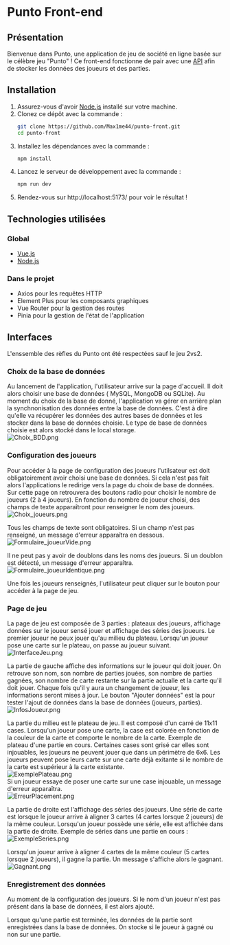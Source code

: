 # Punto Front-end

## Présentation

Bienvenue dans Punto, une application de jeu de société en ligne basée sur le célèbre jeu "Punto" ! Ce front-end
fonctionne de pair avec une [API](https://github.com/Max1me44/punto-api) afin de stocker les données des joueurs et des
parties.

## Installation

1. Assurez-vous d'avoir [Node.js](https://nodejs.org/) installé sur votre machine.
2. Clonez ce dépôt avec la commande :
    ```bash
    git clone https://github.com/Max1me44/punto-front.git
    cd punto-front
    ```
3. Installez les dépendances avec la commande :
    ```bash
    npm install
    ```
4. Lancez le serveur de développement avec la commande :
    ```bash
    npm run dev
    ```
5. Rendez-vous sur http://localhost:5173/ pour voir le résultat !

## Technologies utilisées

### Global

- [Vue.js](https://vuejs.org/)
- [Node.js](https://nodejs.org/)

### Dans le projet

- Axios pour les requêtes HTTP
- Element Plus pour les composants graphiques
- Vue Router pour la gestion des routes
- Pinia pour la gestion de l'état de l'application

## Interfaces

L'enssemble des rèfles du Punto ont été respectées sauf le jeu 2vs2.

### Choix de la base de données

Au lancement de l'application, l'utilisateur arrive sur la page d'accueil. Il doit alors choisir une base de données (
MySQL, MongoDB ou SQLite). Au moment du choix de la base de donné, l'application va gérer en arrière plan la
synchnonisation des données entre la base de données. C'est à dire qu'elle va récupérer les données des autres bases de
données et les stocker dans la base de données choisie. Le type de base de données choisie est alors stocké dans le
local storage.  
![Choix_BDD.png](annexe%2FChoix_BDD.png)

### Configuration des joueurs

Pour accéder à la page de configuration des joueurs l'utilsateur est doit obligatoirement avoir choisi une base de
données. Si cela n'est pas fait alors l'applications le redirige vers la page du choix de base de données.
Sur cette page on retrouvera des boutons radio pour choisir le nombre de joueurs (2 à 4 joueurs). En fonction du nombre
de joueur choisi, des champs de texte apparaîtront pour renseigner le nom des joueurs.  
![Choix_joueurs.png](annexe%2FChoix_joueurs.png)

Tous les champs de texte sont obligatoires. Si un champ n'est pas renseigné, un message d'erreur apparaîtra en
dessous.  
![Formulaire_joueurVide.png](annexe%2FFormulaire_joueurVide.png)

Il ne peut pas y avoir de doublons dans les noms des joueurs. Si un doublon est détecté, un message d'erreur
apparaîtra.  
![Formulaire_joueurIdentique.png](annexe%2FFormulaire_joueurIdentique.png)

Une fois les joueurs renseignés, l'utilisateur peut cliquer sur le bouton pour accéder à la page de jeu.

### Page de jeu

La page de jeu est composée de 3 parties : plateaux des joueurs, affichage données sur le joueur sensé jouer et
affichage des séries des joueurs. Le premier joueur ne peux jouer qu'au milieu du plateau. Lorsqu'un joueur pose une
carte sur le plateau, on passe au joueur suivant.
![InterfaceJeu.png](annexe%2FInterfaceJeu.png)

La partie de gauche affiche des informations sur le joueur qui doit jouer. On retrouve son nom, son nombre de parties
jouées, son nombre de parties gagnées, son nombre de carte restante sur la partie actualle et la carte qu'il doit jouer.
Chaque fois qu'il y aura un changement de joueur, les informations seront mises à jour. Le bouton "Ajouter données" est
la pour tester l'ajout de données dans la base de données (joueurs, parties).  
![InfosJoueur.png](annexe%2FInfosJoueur.png)

La partie du milieu est le plateau de jeu. Il est composé d'un carré de 11x11 cases. Lorsqu'un joueur pose une carte, la
case est colorée en fonction de la couleur de la carte et comporte le nombre de la carte. Exemple de plateau d'une
partie en cours. Certaines cases sont grisé car elles sont injouables, les joueurs ne peuvent jouer que dans un
périmètre de 6x6. Les joueurs peuvent pose leurs carte sur une carte déjà exitante si le nombre de la carte est
supérieur à la carte existante.  
![ExemplePlateau.png](annexe%2FExemplePlateau.png)  
Si un joueur essaye de poser une carte sur une case injouable, un message d'erreur apparaîtra.  
![ErreurPlacement.png](annexe%2FErreurPlacement.png)

La partie de droite est l'affichage des séries des joueurs. Une série de carte est lorsque le joueur arrive à aligner 3
cartes (4 cartes lorsque 2 joueurs) de la même couleur. Lorsqu'un joueur possède une série, elle est affichée dans la
partie de droite. Exemple de séries dans une partie en cours :  
![ExempleSeries.png](annexe%2FExempleSeries.png)

Lorsqu'un joueur arrive à aligner 4 cartes de la même couleur (5 cartes lorsque 2 joueurs), il gagne la partie. Un
message s'affiche alors le gagnant.  
![Gagnant.png](annexe%2FGagnant.png)

### Enregistrement des données

Au moment de la configuration des joueurs. Si le nom d'un joueur n'est pas présent dans la base de données, il est alors
ajouté.

Lorsque qu'une partie est terminée, les données de la partie sont enregistrées dans la base de données. On stocke si le
joueur à gagné ou non sur une partie.